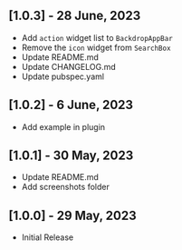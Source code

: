 
## [1.0.3] - 28 June, 2023
- Add `action` widget list to `BackdropAppBar`
- Remove the `icon` widget from `SearchBox`
- Update README.md
- Update CHANGELOG.md
- Update pubspec.yaml


## [1.0.2] - 6 June, 2023
- Add example in plugin


## [1.0.1] - 30 May, 2023
- Update README.md
- Add screenshots folder


## [1.0.0] - 29 May, 2023
- Initial Release